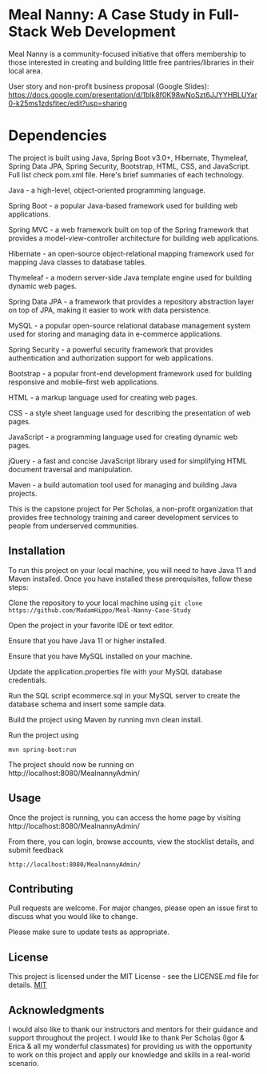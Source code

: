 # Meal Nanny: A Case Study in Full-Stack Web Development

Meal Nanny is a community-focused initiative that offers membership to those interested in creating and building little free pantries/libraries in their local area.

User story and non-profit business proposal (Google Slides): https://docs.google.com/presentation/d/1blk8f0K98wNoSzt6JJYYHBLUYar0-k25ms1zdsfitec/edit?usp=sharing


# Dependencies
The project is built using Java, Spring Boot v3.0+, Hibernate, Thymeleaf, Spring Data JPA, Spring Security, 
Bootstrap, HTML, CSS, and JavaScript. Full list check pom.xml file. Here's brief summaries of each technology.

Java - a high-level, object-oriented programming language.

Spring Boot - a popular Java-based framework used for building web applications.

Spring MVC - a web framework built on top of the Spring framework that provides a model-view-controller architecture for building web applications.

Hibernate - an open-source object-relational mapping framework used for mapping Java classes to database tables.

Thymeleaf - a modern server-side Java template engine used for building dynamic web pages.

Spring Data JPA - a framework that provides a repository abstraction layer on top of JPA, making it easier to work with data persistence.

MySQL - a popular open-source relational database management system used for storing and managing data in e-commerce applications.

Spring Security - a powerful security framework that provides authentication and authorization support for web applications.

Bootstrap - a popular front-end development framework used for building responsive and mobile-first web applications.

HTML - a markup language used for creating web pages.

CSS - a style sheet language used for describing the presentation of web pages.

JavaScript - a programming language used for creating dynamic web pages.

jQuery - a fast and concise JavaScript library used for simplifying HTML document traversal and manipulation.

Maven - a build automation tool used for managing and building Java projects.

This is the capstone project for Per Scholas, a non-profit organization that provides free technology training and career development services to people from underserved communities.


## Installation

To run this project on your local machine, you will need to have Java 11 and Maven installed. Once you have installed these prerequisites, follow these steps:

Clone the repository to your local machine using ```git clone https://github.com/MadamHippo/Meal-Nanny-Case-Study```

Open the project in your favorite IDE or text editor.

Ensure that you have Java 11 or higher installed.

Ensure that you have MySQL installed on your machine.

Update the application.properties file with your MySQL database credentials.

Run the SQL script ecommerce.sql in your MySQL server to create the database schema and insert some sample data.

Build the project using Maven by running mvn clean install.

Run the project using
```
mvn spring-boot:run
```
The project should now be running on http://localhost:8080/MealnannyAdmin/

## Usage

Once the project is running, you can access the home page by visiting http://localhost:8080/MealnannyAdmin/

From there, you can login, browse accounts, view the stocklist details, and submit feedback

```
http://localhost:8080/MealnannyAdmin/
```

## Contributing

Pull requests are welcome. For major changes, please open an issue first
to discuss what you would like to change.

Please make sure to update tests as appropriate.

## License

This project is licensed under the MIT License - see the LICENSE.md file for details.
[MIT](https://choosealicense.com/licenses/mit/)

## Acknowledgments

I would also like to thank our instructors and mentors for their guidance and support throughout the project. I would 
like to thank Per Scholas (Igor & Erica & all my wonderful classmates) for providing us with the 
opportunity to 
work on 
this project and 
apply our knowledge and skills in a real-world scenario. 


